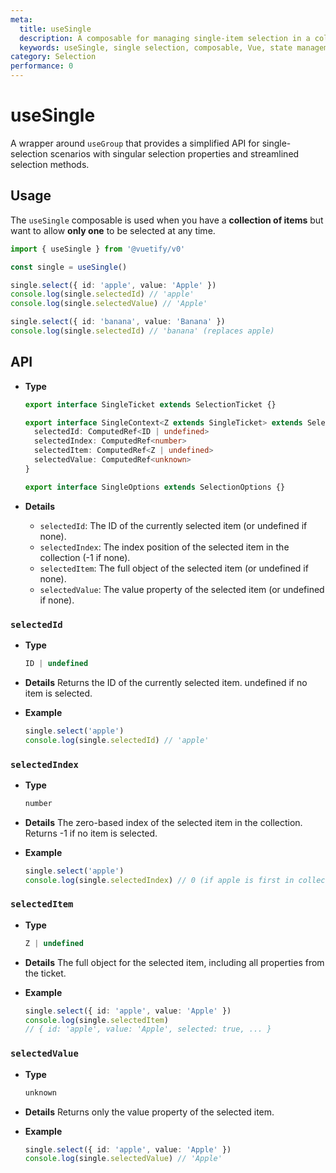 ```yaml
---
meta:
  title: useSingle
  description: A composable for managing single-item selection in a collection, extending useSelection with single-selection constraints.
  keywords: useSingle, single selection, composable, Vue, state management
category: Selection
performance: 0
---
```


<script setup>
  import Mermaid from '@/components/Mermaid.vue'
</script>

# useSingle

A wrapper around `useGroup` that provides a simplified API for single-selection scenarios with singular selection properties and streamlined selection methods.

<Mermaid code="
flowchart TD
createContext --> useRegistrar
useRegistrar --> useGroup
useGroup --> useSingle
" />

## Usage

The `useSingle` composable is used when you have a **collection of items** but want to allow **only one** to be selected at any time.

```ts
import { useSingle } from '@vuetify/v0'

const single = useSingle()

single.select({ id: 'apple', value: 'Apple' })
console.log(single.selectedId) // 'apple'
console.log(single.selectedValue) // 'Apple'

single.select({ id: 'banana', value: 'Banana' })
console.log(single.selectedId) // 'banana' (replaces apple)
```

## API

- **Type**

  ```ts
  export interface SingleTicket extends SelectionTicket {}

  export interface SingleContext<Z extends SingleTicket> extends SelectionContext<Z> {
    selectedId: ComputedRef<ID | undefined>
    selectedIndex: ComputedRef<number>
    selectedItem: ComputedRef<Z | undefined>
    selectedValue: ComputedRef<unknown>
  }

  export interface SingleOptions extends SelectionOptions {}
  ```
- **Details**

  - `selectedId`: The ID of the currently selected item (or undefined if none).
  - `selectedIndex`: The index position of the selected item in the collection (-1 if none).
  - `selectedItem`: The full object of the selected item (or undefined if none).
  - `selectedValue`: The value property of the selected item (or undefined if none).

### `selectedId`

- **Type**
  ```ts
  ID | undefined
  ```

- **Details**
  Returns the ID of the currently selected item. undefined if no item is selected.

- **Example**
  ```ts
  single.select('apple')
  console.log(single.selectedId) // 'apple'
  ```

### `selectedIndex`

- **Type**
  ```ts
  number
  ```

- **Details**
  The zero-based index of the selected item in the collection. Returns -1 if no item is selected.

- **Example**
  ```ts
  single.select('apple')
  console.log(single.selectedIndex) // 0 (if apple is first in collection)

### `selectedItem`

- **Type**
  ```ts
  Z | undefined
  ```

- **Details**
  The full object for the selected item, including all properties from the ticket.

- **Example**
  ```ts
  single.select({ id: 'apple', value: 'Apple' })
  console.log(single.selectedItem)
  // { id: 'apple', value: 'Apple', selected: true, ... }
  ```

### `selectedValue`

- **Type**
  ```ts
  unknown
  ```

- **Details**
  Returns only the value property of the selected item.

- **Example**
  ```ts
  single.select({ id: 'apple', value: 'Apple' })
  console.log(single.selectedValue) // 'Apple'
  ```
